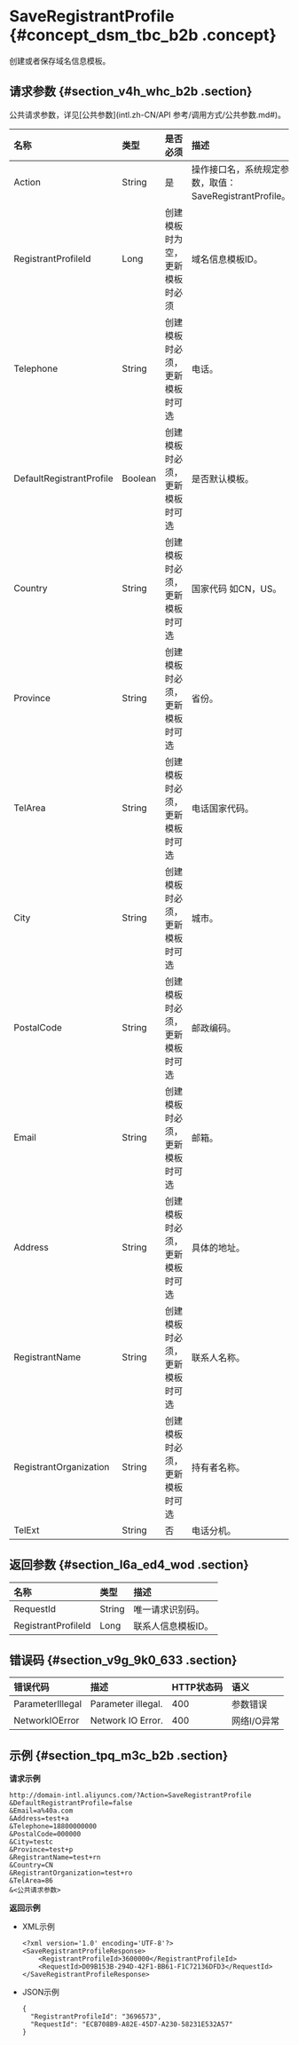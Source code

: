 # SaveRegistrantProfile {#concept_dsm_tbc_b2b .concept}

创建或者保存域名信息模板。

## 请求参数 {#section_v4h_whc_b2b .section}

公共请求参数，详见[公共参数](intl.zh-CN/API 参考/调用方式/公共参数.md#)。

|名称|类型|是否必须|描述|
|:-|:-|:---|:-|
|Action|String|是|操作接口名，系统规定参数，取值：SaveRegistrantProfile。|
|RegistrantProfileId|Long|创建模板时为空，更新模板时必须|域名信息模板ID。|
|Telephone|String|创建模板时必须，更新模板时可选|电话。|
|DefaultRegistrantProfile|Boolean|创建模板时必须，更新模板时可选|是否默认模板。|
|Country|String|创建模板时必须，更新模板时可选|国家代码 如CN，US。|
|Province|String|创建模板时必须，更新模板时可选|省份。|
|TelArea|String|创建模板时必须，更新模板时可选|电话国家代码。|
|City|String|创建模板时必须，更新模板时可选|城市。|
|PostalCode|String|创建模板时必须，更新模板时可选|邮政编码。|
|Email|String|创建模板时必须，更新模板时可选|邮箱。|
|Address|String|创建模板时必须，更新模板时可选|具体的地址。|
|RegistrantName|String|创建模板时必须，更新模板时可选|联系人名称。|
|RegistrantOrganization|String|创建模板时必须，更新模板时可选|持有者名称。|
|TelExt|String|否|电话分机。|

## 返回参数 {#section_l6a_ed4_wod .section}

|名称|类型|描述|
|:-|:-|:-|
|RequestId|String|唯一请求识别码。|
|RegistrantProfileId|Long|联系人信息模板ID。|

## 错误码 {#section_v9g_9k0_633 .section}

|错误代码|描述|HTTP状态码|语义|
|:---|:-|:------|:-|
|ParameterIllegal|Parameter illegal.|400|参数错误|
|NetworkIOError|Network IO Error.|400|网络I/O异常|

## 示例 {#section_tpq_m3c_b2b .section}

**请求示例**

``` {#codeblock_num_ird_on6}
http://domain-intl.aliyuncs.com/?Action=SaveRegistrantProfile
&DefaultRegistrantProfile=false
&Email=a%40a.com
&Address=test+a
&Telephone=18800000000
&PostalCode=000000
&City=testc
&Province=test+p
&RegistrantName=test+rn
&Country=CN
&RegistrantOrganization=test+ro
&TelArea=86
&<公共请求参数>
```

**返回示例**

-   XML示例

    ``` {#codeblock_8j8_5g7_qcp}
    <?xml version='1.0' encoding='UTF-8'?>
    <SaveRegistrantProfileResponse>
        <RegistrantProfileId>3600000</RegistrantProfileId>
        <RequestId>D09B153B-294D-42F1-BB61-F1C72136DFD3</RequestId>
    </SaveRegistrantProfileResponse>
    ```

-   JSON示例

    ``` {#codeblock_vhz_kl0_fhn}
    {
      "RegistrantProfileId": "3696573",
      "RequestId": "ECB708B9-A82E-45D7-A230-58231E532A57"
    }
    ```


